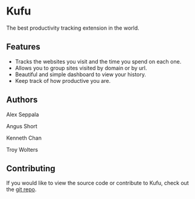 # Kufu

The best productivity tracking extension in the world.

## Features

* Tracks the websites you visit and the time you spend on each one.
* Allows you to group sites visited by domain or by url.
* Beautiful and simple dashboard to view your history.
* Keep track of how productive you are.

## Authors

Alex Seppala

Angus Short

Kenneth Chan

Troy Wolters

## Contributing

If you would like to view the source code or contribute to Kufu, check out the [git repo](https://gitlab.com/TW80000/kufu).